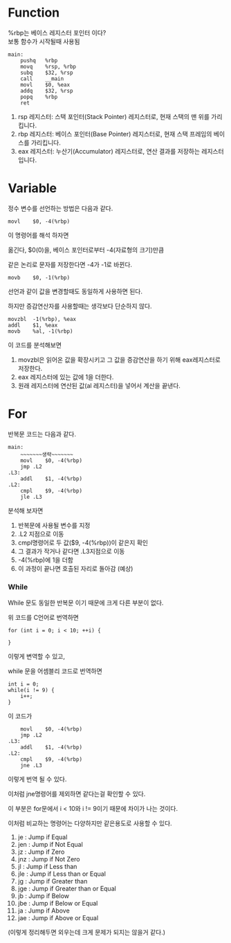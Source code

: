 # Function
%rbp는 베이스 레지스터 포인터 이다? <br>
보통 함수가 시작될때 사용됨

    main:
        pushq	%rbp
        movq	%rsp, %rbp
        subq	$32, %rsp
        call	__main
        movl	$0, %eax
        addq	$32, %rsp
        popq	%rbp
        ret


1. rsp 레지스터: 스택 포인터(Stack Pointer) 레지스터로, 현재 스택의 맨 위를 가리킵니다.
2. rbp 레지스터: 베이스 포인터(Base Pointer) 레지스터로, 현재 스택 프레임의 베이스를 가리킵니다.
3. eax 레지스터: 누산기(Accumulator) 레지스터로, 연산 결과를 저장하는 레지스터입니다.

# Variable
정수 변수를 선언하는 방법은 다음과 같다.

    movl	$0, -4(%rbp)

이 명령어를 해석 하자면

옮긴다, $0(0)을, 베이스 포인터로부터 -4(자료형의 크기)만큼

같은 논리로 문자를 저장한다면 -4가 -1로 바뀐다.

    movb    $0, -1(%rbp)

선언과 같이 값을 변경할때도 동일하게 사용하면 된다.

하지만 증감연산자를 사용할때는 생각보다 단순하지 않다.

    movzbl	-1(%rbp), %eax
	addl	$1, %eax
	movb	%al, -1(%rbp)

이 코드를 분석해보면 

1. movzbl은 읽어온 값을 확장시키고 그 값을 증감연산을 하기 위해 eax레지스터로 저장한다.
2. eax 레지스터에 있는 값에 1을 더한다.
3. 원래 레지스터에 연산된 값(al 레지스터)을 넣어서 계산을 끝낸다.

# For
반복문 코드는 다음과 같다.

    main: 
        ~~~~~~~생략~~~~~~~
        movl	$0, -4(%rbp)
	    jmp	.L2
    .L3:
        addl	$1, -4(%rbp)
    .L2:
        cmpl	$9, -4(%rbp)
        jle	.L3

분석해 보자면

1. 반복문에 사용될 변수를 지정
2. .L2 지점으로 이동
3. cmpl명령어로 두 값($9, -4(%rbp))이 같은지 확인
4. 그 결과가 작거나 같다면 .L3지점으로 이동
5. -4(%rbp)에 1을 더함
6. 이 과정이 끝나면 호출된 자리로 돌아감 (예상)

### While

While 문도 동일한 반복문 이기 때문에 크게 다른 부분이 없다.

위 코드를 C언어로 번역하면 

    for (int i = 0; i < 10; ++i) {

    }

이렇게 변역할 수 있고,

while 문을 어셈블리 코드로 번역하면

    int i = 0;
    while(i != 9) {
        i++;
    }

이 코드가 

        movl	$0, -4(%rbp)
        jmp	.L2
    .L3:
        addl	$1, -4(%rbp)
    .L2:
        cmpl	$9, -4(%rbp)
        jne	.L3

이렇게 번역 될 수 있다.

이처럼 jne명령어를 제외하면 같다는걸 확인할 수 있다.

이 부분은 for문에서 i < 10와 i != 9이기 때문에 차이가 나는 것이다.

이처럼 비교하는 명령어는 다양하지만 같은용도로 사용할 수 있다.

1. je : Jump if Equal
2. jen : Jump if Not Equal
3. jz : Jump if Zero
4. jnz : Jump if Not Zero
5. jl : Jump if Less than
6. jle : Jump if Less than or Equal
7. jg : Jump if Greater than
8. jge : Jump if Greater than or Equal
9. jb : Jump if Below
10. jbe : Jump if Below or Equal
11. ja : Jump if Above
12. jae : Jump if Above or Equal

(이렇게 정리해두면 외우는데 크게 문제가 되지는 않을거 같다.)